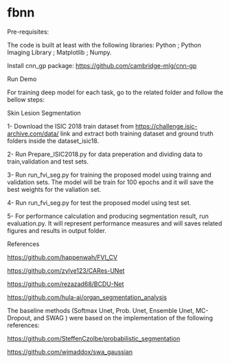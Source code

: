 # fbnn


Pre-requisites:

The code is built at least with the following libraries: Python ;  Python Imaging Library ; Matplotlib ; Numpy.

Install cnn_gp package: https://github.com/cambridge-mlg/cnn-gp

Run Demo

For training deep model for each task, go to the related folder and follow the bellow steps:

Skin Lesion Segmentation

1-	Download the ISIC 2018 train dataset from https://challenge.isic-archive.com/data/  link and extract both training dataset and ground truth folders inside the dataset_isic18.

2-	Run Prepare_ISIC2018.py for data preperation and dividing data to train,validation and test sets.

3-	Run run_fvi_seg.py for training the proposed model using trainng and validation sets. The model will be train for 100 epochs and it will save the best weights for the valiation set.

4-	Run run_fvi_seg.py for test the proposed model using test set.

5-  For performance calculation and producing segmentation result, run evaluation.py. It will represent performance measures and will saves related figures and results in output folder.

References

https://github.com/happenwah/FVI_CV

https://github.com/zylye123/CARes-UNet

https://github.com/rezazad68/BCDU-Net

https://github.com/hula-ai/organ_segmentation_analysis

The baseline methods (Softmax Unet, Prob. Unet, Ensemble Unet, MC-Dropout, and SWAG ) were based on the implementation of the following references:

https://github.com/SteffenCzolbe/probabilistic_segmentation

https://github.com/wjmaddox/swa_gaussian








